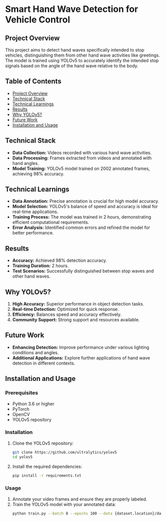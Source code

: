 # Smart Hand Wave Detection for Vehicle Control

## Project Overview
This project aims to detect hand waves specifically intended to stop vehicles, distinguishing them from other hand wave activities like greetings. The model is trained using YOLOv5 to accurately identify the intended stop signals based on the angle of the hand wave relative to the body.

## Table of Contents
- [Project Overview](#project-overview)
- [Technical Stack](#technical-stack)
- [Technical Learnings](#technical-learnings)
- [Results](#results)
- [Why YOLOv5?](#why-yolov5)
- [Future Work](#future-work)
- [Installation and Usage](#installation-and-usage)

## Technical Stack
- **Data Collection:** Videos recorded with various hand wave activities.
- **Data Processing:** Frames extracted from videos and annotated with hand angles.
- **Model Training:** YOLOv5 model trained on 2002 annotated frames, achieving 98% accuracy.

## Technical Learnings
- **Data Annotation:** Precise annotation is crucial for high model accuracy.
- **Model Selection:** YOLOv5's balance of speed and accuracy is ideal for real-time applications.
- **Training Process:** The model was trained in 2 hours, demonstrating efficient computational requirements.
- **Error Analysis:** Identified common errors and refined the model for better performance.

## Results
- **Accuracy:** Achieved 98% detection accuracy.
- **Training Duration:** 2 hours.
- **Test Scenarios:** Successfully distinguished between stop waves and other hand waves.

## Why YOLOv5?
1. **High Accuracy:** Superior performance in object detection tasks.
2. **Real-time Detection:** Optimized for quick response.
3. **Efficiency:** Balances speed and accuracy effectively.
4. **Community Support:** Strong support and resources available.

## Future Work
- **Enhancing Detection:** Improve performance under various lighting conditions and angles.
- **Additional Applications:** Explore further applications of hand wave detection in different contexts.

## Installation and Usage
### Prerequisites
- Python 3.6 or higher
- PyTorch
- OpenCV
- YOLOv5 repository

### Installation
1. Clone the YOLOv5 repository:
    ```bash
    git clone https://github.com/ultralytics/yolov5
    cd yolov5
    ```
2. Install the required dependencies:
    ```bash
    pip install -r requirements.txt
    ```

### Usage
1. Annotate your video frames and ensure they are properly labeled.
2. Train the YOLOv5 model with your annotated data:
    ```bash
    python train.py --batch 8 --epochs 100 --data {dataset.location}/data.yaml --cfg ./models/custom_yolov5s.yaml --weights '' --name yolov5s_results  --cache
    ```



